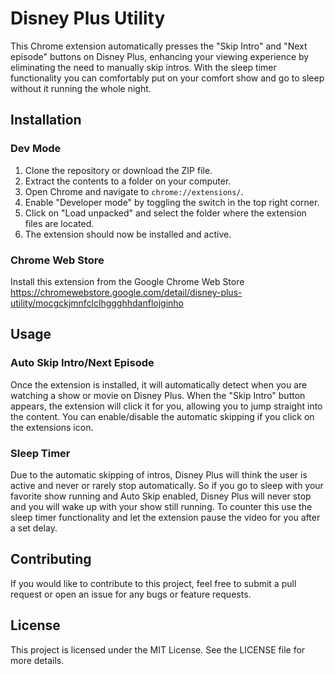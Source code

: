 # Disney Plus Utility

This Chrome extension automatically presses the "Skip Intro" and "Next episode" buttons on Disney Plus, enhancing your viewing experience by eliminating the need to manually skip intros.
With the sleep timer functionality you can comfortably put on your comfort show and go to sleep without it running the whole night.

## Installation

### Dev Mode

1. Clone the repository or download the ZIP file.
2. Extract the contents to a folder on your computer.
3. Open Chrome and navigate to `chrome://extensions/`.
4. Enable "Developer mode" by toggling the switch in the top right corner.
5. Click on "Load unpacked" and select the folder where the extension files are located.
6. The extension should now be installed and active.

### Chrome Web Store

Install this extension from the Google Chrome Web Store
https://chromewebstore.google.com/detail/disney-plus-utility/mocgckjmnfclclhggghhdanflojginho

## Usage

### Auto Skip Intro/Next Episode
Once the extension is installed, it will automatically detect when you are watching a show or movie on Disney Plus. When the "Skip Intro" button appears, the extension will click it for you, allowing you to jump straight into the content.
You can enable/disable the automatic skipping if you click on the extensions icon.

### Sleep Timer
Due to the automatic skipping of intros, Disney Plus will think the user is active and never or rarely stop automatically. So if you go to sleep with your favorite show running and Auto Skip enabled, Disney Plus will never stop and you will wake up with your show still running. To counter this use the sleep timer functionality and let the extension pause the video for you after a set delay.

## Contributing

If you would like to contribute to this project, feel free to submit a pull request or open an issue for any bugs or feature requests.

## License

This project is licensed under the MIT License. See the LICENSE file for more details.
